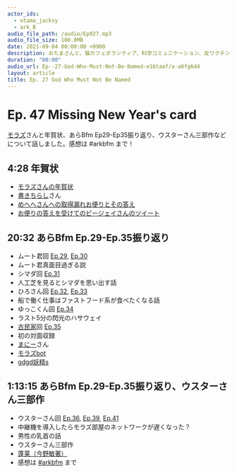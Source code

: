 ```yaml
---
actor_ids:
  - otama_jacksy
  - ark_B
audio_file_path: /audio/Ep027.mp3
audio_file_size: 100.0MB
date: 2021-09-04 00:00:00 +0900
description: おたまさんと、猫カフェボランティア、科学コミュニケーション、反ワクチン監視、ドラえもん、絶滅動物は蘇らせるべきか、ミッドサマー、保護猫のススメなどについて話しました。
duration: "00:00"
audio_url: Ep--27-God-Who-Must-Not-Be-Named-e16taaf/a-a6fg6d4
layout: article
title: Ep. 27 God Who Must Not Be Named
---
```


# Ep. 47 Missing New Year's card

[モラズ](https://twitter.com/morazumorazu)さんと年賀状、あらBfm Ep29-Ep35振り返り、ウスターさん三部作などについて話しました。感想は #arkbfm まで！

## 4:28 年賀状

* [モラズさんの年賀状](https://twitter.com/morazumorazu/status/1477478236322164736?s=20)
* [書きちらし](https://twitter.com/kakichirashi)さん
* [めへへさんへの取得漏れお便りとその答え](https://twitter.com/arkbfm/status/1477676803007590401?s=20)
* [お便りの答えを受けてのピージェイさんのツイート](https://twitter.com/xiPJ/status/1477891822320029696?s=20)

## 20:32 あらBfm Ep.29-Ep.35振り返り

* ムート君回 [Ep.29](https://anchor.fm/arkbfm/episodes/Ep--29-My-new-gear-e17hl3d/a-a6huiq3), [Ep.30](https://anchor.fm/arkbfm/episodes/Ep--30-Stand-on-righteousness-e17qq02/a-a6j1dv7)
* ムート君真面目過ぎる説
* シマダ回 [Ep.31](https://anchor.fm/arkbfm/episodes/Ep--31-What-rank-am-I-in-the-entire-human-race-e187boh/a-a6kksq4)
* 人工芝を見るとシマダを思い出す話
* ひろさん回 [Ep.32](https://anchor.fm/arkbfm/episodes/Ep--32-Penguin-Smell-e18iifp/a-a6m3id1), [Ep.33](https://anchor.fm/arkbfm/episodes/Ep--33-Mirin-with-milk-e18qovt/a-a6n43t1)
* 船で働く仕事はファストフード系が食べたくなる話
* ゆっこくん回 [Ep.34](https://anchor.fm/arkbfm/episodes/Ep--34-Remote-University-Student-e197prt/a-a6or5j9)
* ラスト5分の閃光のハサウェイ
* [古民家](https://twitter.com/arkbfm/status/1459782718418341889?s=20)回 [Ep.35](https://anchor.fm/arkbfm/episodes/Ep--35-Apple-pie-freak-e1a2dbj/a-a6sb54j)
* 初の対面収録
* [まにー](https://twitter.com/maraky99)さん
* [モラズbot](https://twitter.com/morazu2_bot)
* [gdgd妖精s](https://gdgdfairy.com/)

## 1:13:15 あらBfm Ep.29-Ep.35振り返り、ウスターさん三部作

* ウスターさん回 [Ep.36](https://anchor.fm/arkbfm/episodes/Ep--36-The-Culture-of-Worcestershire-Sauce-e1ajoih/a-a6una0i), [Ep.39](https://anchor.fm/arkbfm/episodes/Ep--39-Big-Company-Disease-e1b9822/a-a71im2a), [Ep.41](https://anchor.fm/arkbfm/episodes/Ep--41-Marginal-Crying-Otaku-e1boqri/a-a73ogvr)
* 中継機を導入したらモラズ部屋のネットワークが遅くなった？
* 男性の乳首の話
* ウスターさん三部作
* [蓬莱（今野敏著）](https://amzn.to/3HUIWVG)
* 感想は [#arkbfm](https://twitter.com/hashtag/arkbfm) まで
